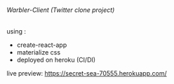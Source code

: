 ###### Warbler-Client (Twitter clone project)
using :
- create-react-app
- materialize css
- deployed on heroku (CI/DI)

live preview: https://secret-sea-70555.herokuapp.com/
